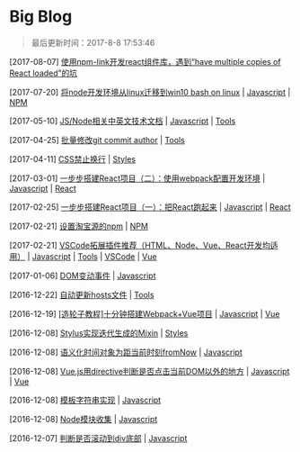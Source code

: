 # Big Blog

> 最后更新时间：2017-8-8 17:53:46

[2017-08-07] [使用npm-link开发react组件库，遇到“have multiple copies of React loaded”的坑](https://github.com/varHarrie/Dawn-Blossoms/issues/19)

[2017-07-20] [将node开发环境从linux迁移到win10 bash on linux](https://github.com/varHarrie/Dawn-Blossoms/issues/18) | [Javascript](https://github.com/varHarrie/Dawn-Blossoms/issues?q=is%3Aissue+is%3Aopen+label%3AJavascript)  | [NPM](https://github.com/varHarrie/Dawn-Blossoms/issues?q=is%3Aissue+is%3Aopen+label%3ANPM)

[2017-05-10] [JS/Node相关中英文技术文档](https://github.com/varHarrie/Dawn-Blossoms/issues/17) | [Javascript](https://github.com/varHarrie/Dawn-Blossoms/issues?q=is%3Aissue+is%3Aopen+label%3AJavascript)  | [Tools](https://github.com/varHarrie/Dawn-Blossoms/issues?q=is%3Aissue+is%3Aopen+label%3ATools)

[2017-04-25] [批量修改git commit author](https://github.com/varHarrie/Dawn-Blossoms/issues/16) | [Tools](https://github.com/varHarrie/Dawn-Blossoms/issues?q=is%3Aissue+is%3Aopen+label%3ATools)

[2017-04-11] [CSS禁止换行](https://github.com/varHarrie/Dawn-Blossoms/issues/15) | [Styles](https://github.com/varHarrie/Dawn-Blossoms/issues?q=is%3Aissue+is%3Aopen+label%3AStyles)

[2017-03-01] [一步步搭建React项目（二）：使用webpack配置开发环境](https://github.com/varHarrie/Dawn-Blossoms/issues/14) | [Javascript](https://github.com/varHarrie/Dawn-Blossoms/issues?q=is%3Aissue+is%3Aopen+label%3AJavascript)  | [React](https://github.com/varHarrie/Dawn-Blossoms/issues?q=is%3Aissue+is%3Aopen+label%3AReact)

[2017-02-25] [一步步搭建React项目（一）：把React跑起来](https://github.com/varHarrie/Dawn-Blossoms/issues/13) | [Javascript](https://github.com/varHarrie/Dawn-Blossoms/issues?q=is%3Aissue+is%3Aopen+label%3AJavascript)  | [React](https://github.com/varHarrie/Dawn-Blossoms/issues?q=is%3Aissue+is%3Aopen+label%3AReact)

[2017-02-21] [设置淘宝源的npm](https://github.com/varHarrie/Dawn-Blossoms/issues/11) | [NPM](https://github.com/varHarrie/Dawn-Blossoms/issues?q=is%3Aissue+is%3Aopen+label%3ANPM)

[2017-02-21] [VSCode拓展插件推荐（HTML、Node、Vue、React开发均适用）](https://github.com/varHarrie/Dawn-Blossoms/issues/10) | [Javascript](https://github.com/varHarrie/Dawn-Blossoms/issues?q=is%3Aissue+is%3Aopen+label%3AJavascript)  | [Tools](https://github.com/varHarrie/Dawn-Blossoms/issues?q=is%3Aissue+is%3Aopen+label%3ATools)  | [VSCode](https://github.com/varHarrie/Dawn-Blossoms/issues?q=is%3Aissue+is%3Aopen+label%3AVSCode)  | [Vue](https://github.com/varHarrie/Dawn-Blossoms/issues?q=is%3Aissue+is%3Aopen+label%3AVue)

[2017-01-06] [DOM变动事件](https://github.com/varHarrie/Dawn-Blossoms/issues/9) | [Javascript](https://github.com/varHarrie/Dawn-Blossoms/issues?q=is%3Aissue+is%3Aopen+label%3AJavascript)

[2016-12-22] [自动更新hosts文件](https://github.com/varHarrie/Dawn-Blossoms/issues/8) | [Tools](https://github.com/varHarrie/Dawn-Blossoms/issues?q=is%3Aissue+is%3Aopen+label%3ATools)

[2016-12-19] [[造轮子教程]十分钟搭建Webpack+Vue项目](https://github.com/varHarrie/Dawn-Blossoms/issues/7) | [Javascript](https://github.com/varHarrie/Dawn-Blossoms/issues?q=is%3Aissue+is%3Aopen+label%3AJavascript)  | [Vue](https://github.com/varHarrie/Dawn-Blossoms/issues?q=is%3Aissue+is%3Aopen+label%3AVue)

[2016-12-08] [Stylus实现迭代生成的Mixin](https://github.com/varHarrie/Dawn-Blossoms/issues/6) | [Styles](https://github.com/varHarrie/Dawn-Blossoms/issues?q=is%3Aissue+is%3Aopen+label%3AStyles)

[2016-12-08] [语义化时间对象为距当前时刻fromNow](https://github.com/varHarrie/Dawn-Blossoms/issues/5) | [Javascript](https://github.com/varHarrie/Dawn-Blossoms/issues?q=is%3Aissue+is%3Aopen+label%3AJavascript)

[2016-12-08] [Vue.js用directive判断是否点击当前DOM以外的地方](https://github.com/varHarrie/Dawn-Blossoms/issues/4) | [Javascript](https://github.com/varHarrie/Dawn-Blossoms/issues?q=is%3Aissue+is%3Aopen+label%3AJavascript)  | [Vue](https://github.com/varHarrie/Dawn-Blossoms/issues?q=is%3Aissue+is%3Aopen+label%3AVue)

[2016-12-08] [模板字符串实现](https://github.com/varHarrie/Dawn-Blossoms/issues/3) | [Javascript](https://github.com/varHarrie/Dawn-Blossoms/issues?q=is%3Aissue+is%3Aopen+label%3AJavascript)

[2016-12-08] [Node模块收集](https://github.com/varHarrie/Dawn-Blossoms/issues/2) | [Javascript](https://github.com/varHarrie/Dawn-Blossoms/issues?q=is%3Aissue+is%3Aopen+label%3AJavascript)

[2016-12-07] [判断是否滚动到div底部](https://github.com/varHarrie/Dawn-Blossoms/issues/1) | [Javascript](https://github.com/varHarrie/Dawn-Blossoms/issues?q=is%3Aissue+is%3Aopen+label%3AJavascript)

